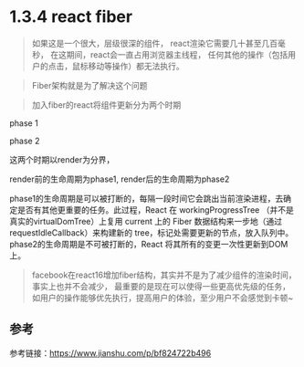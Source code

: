 # 1.3.4 react fiber


>如果这是一个很大，层级很深的组件，
react渲染它需要几十甚至几百毫秒，
在这期间，react会一直占用浏览器主线程，
任何其他的操作（包括用户的点击，鼠标移动等操作）都无法执行。

>Fiber架构就是为了解决这个问题

>加入fiber的react将组件更新分为两个时期


phase 1


phase 2


这两个时期以render为分界，

render前的生命周期为phase1,
render后的生命周期为phase2

phase1的生命周期是可以被打断的，每隔一段时间它会跳出当前渲染进程，去确定是否有其他更重要的任务。此过程，React 在 workingProgressTree （并不是真实的virtualDomTree）上复用 current 上的 Fiber 数据结构来一步地（通过requestIdleCallback）来构建新的 tree，标记处需要更新的节点，放入队列中。
phase2的生命周期是不可被打断的，React 将其所有的变更一次性更新到DOM上。


>facebook在react16增加fiber结构，其实并不是为了减少组件的渲染时间，
事实上也并不会减少，
最重要的是现在可以使得一些更高优先级的任务，如用户的操作能够优先执行，提高用户的体验，至少用户不会感觉到卡顿~


## 参考

参考链接：https://www.jianshu.com/p/bf824722b496
